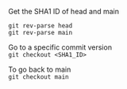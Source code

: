Get the SHA1 ID of head and main  
```
git rev-parse head
git rev-parse main
```

Go to a specific commit version  
`git checkout <SHA1_ID>`

To go back to main  
`git checkout main`
